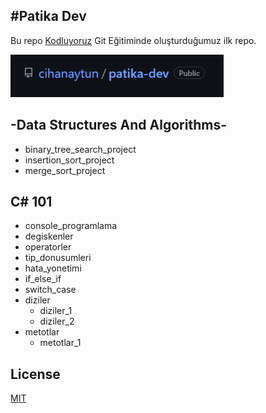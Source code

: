 #Patika Dev
---
Bu repo [Kodluyoruz](https://www.kodluyoruz.org) Git Eğitiminde oluşturduğumuz ilk repo. 

![image](img/image.png)

## -Data Structures And Algorithms-
- binary_tree_search_project
- insertion_sort_project
- merge_sort_project


## C# 101
- console_programlama
- degiskenler
- operatorler
- tip_donusumleri
- hata_yonetimi
- if_else_if
- switch_case
- diziler
  * diziler_1
  * diziler_2
- metotlar
  * metotlar_1

  




## License
[MIT](https://choosealicense.com/licenses/mit/)
